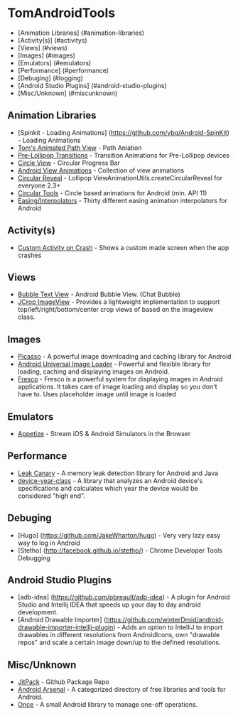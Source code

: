 # TomAndroidTools
* [Animation Libraries] (#animation-libraries)
* [Activity(s)] (#activitys)
* [Views] (#views)
* [Images] (#images)
* [Emulators] (#emulators)
* [Performance] (#performance)
* [Debuging] (#logging)
* [Android Studio Plugins] (#android-studio-plugins)
* [Misc/Unknown] (#miscunknown)

## Animation Libraries
* [Spinkit - Loading Animations] (https://github.com/ybq/Android-SpinKit) - Loading Animations
* [Tom's Animated Path View](https://github.com/tspaulding0222/AnimatedPathView/tree/master) - Path Aniation
* [Pre-Lollipop Transitions](https://github.com/takahirom/PreLollipopTransition) - Transition Animations for Pre-Lollipop devices
* [Circle View](https://github.com/jakob-grabner/Circle-Progress-View) - Circular Progress Bar
* [Android View Animations](https://github.com/daimajia/AndroidViewAnimations) - Collection of view animations
* [Circular Reveal](https://github.com/ozodrukh/CircularReveal) - Lollipop ViewAnimationUtils.createCircularReveal for everyone 2.3+
* [Circular Tools](https://github.com/AutSoft/CircularTools) - Circle based animations for Android (min. API 11)
* [Easing/Interpolators](https://github.com/cimi-chen/EaseInterpolator) - Thirty different easing animation interpolators for Android 

## Activity(s)
* [Custom Activity on Crash](https://github.com/Ereza/CustomActivityOnCrash) - Shows a custom made screen when the app crashes

## Views
* [Bubble Text View](https://github.com/dupengtao/BubbleTextView) - Android Bubble View. (Chat Bubble)
* [JCrop ImageView](https://github.com/jimcoven/JCropImageView) - Provides a lightweight implementation to support top/left/right/bottom/center crop views of based on the imageview class.

## Images
* [Picasso](https://github.com/square/picasso) - A powerful image downloading and caching library for Android
* [Android Universal Image Loader](https://github.com/nostra13/Android-Universal-Image-Loader) - Powerful and flexible library for loading, caching and displaying images on Android.
* [Fresco](http://frescolib.org/) - Fresco is a powerful system for displaying images in Android applications. It takes care of image loading and display so you don't have to. Uses placeholder image until image is loaded

## Emulators
* [Appetize](https://appetize.io/) - Stream iOS & Android Simulators in the Browser

## Performance
* [Leak Canary](https://github.com/square/leakcanary) - A memory leak detection library for Android and Java
* [device-year-class](https://github.com/facebook/device-year-class) - A library that analyzes an Android device's specifications and calculates which year the device would be considered "high end”.

## Debuging
* [Hugo] (https://github.com/JakeWharton/hugo) - Very very lazy easy way to log in Android
* [Stetho] (http://facebook.github.io/stetho/) - Chrome Developer Tools Debugging

## Android Studio Plugins
* [adb-idea] (https://github.com/pbreault/adb-idea) - A plugin for Android Studio and Intellij IDEA that speeds up your day to day android development.
* [Android Drawable Importer] (https://github.com/winterDroid/android-drawable-importer-intellij-plugin) - Adds an option to IntelliJ to import drawables in different resolutions from AndroidIcons, own "drawable repos" and scale a certain image down/up to the defined resolutions.

## Misc/Unknown
* [JitPack](https://jitpack.io/) - Github Package Repo
* [Android Arsenal](https://android-arsenal.com/) - A categorized directory of free libraries and tools for Android.
* [Once](https://github.com/jonfinerty/Once) - A small Android library to manage one-off operations.
